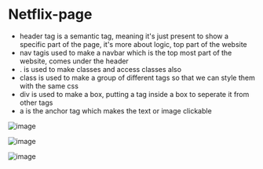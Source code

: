# Netflix-page

- header tag is a semantic tag, meaning it's just present to show a specific part of the page, it's more about logic, top part of the website
- nav tagis used to make a navbar which is the top most part of the website, comes under the header
- . is used to make classes and access classes also
- class is used to make a group of different tags so that we can style them with the same css
- div is used to make a box, putting a tag inside a box to seperate it from other tags
- a is the anchor tag which makes the text or image clickable

![image](https://github.com/thinkandse/Netflix-page/assets/160977920/9c68ca0e-0161-4596-ac7d-509794f31426)


![image](https://github.com/thinkandse/Netflix-page/assets/160977920/b6bece2d-142b-480c-b910-75aff9d78166)

![image](https://github.com/thinkandse/Netflix-page/assets/160977920/eb657724-d1e8-4fc0-8785-48cca5f9a4ac)
